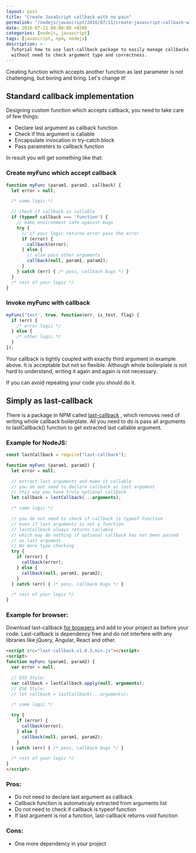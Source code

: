 ```yaml
---
layout: post
title: "Create JavaScript callback with no pain"
permalink: "/nodejs/javascript/2016/07/11/create-javascript-callback-with-no-pain/"
date: 2016-07-11 00:00:00 +0200
categories: [nodejs, javascript]
tags: [javascript, npm, nodejs]
description: >-
  Tutorial how to use last-callback package to easily manage callbacks
  without need to check argument type and correctness.
---
```


Creating function which accepts another function as last parameter is not challenging,
but boring and tiring. Let's change it!

## Standard callback implementation
Designing custom function which accepts callback, you need to take care of few things:

* Declare last argument as callback function
* Check if this argument is callable
* Encapsulate invocation in try-catch block
* Pass parameters to callback function

In result you will get something like that:

### Create myFunc which accept callback

```javascript
function myFunc (param1, param2, callback) {
  let error = null;

  /* some logic */

  // check if callback is callable
  if (typeof callback === 'function') {
    // make environment safe against bugs
    try {
      // if your logic returns error pass the error
      if (error) {
        callback(error);
      } else {
        // else pass other arguments
        callback(null, param1, param2);
      }
    } catch (err) { /* pass, callback bugs */ }
  }
  /* rest of your logic */
}
```

### Invoke myFunc with callback

```javascript
myFunc('test', true, function(err, is_test, flag) {
  if (err) {
    /* error logic */
  } else {
    /* other logic */
  }
});
```

Your callback is tightly coupled with exactly third argument in example above.
It is acceptable but not so flexible. Although whole boilerplate is not hard to
understand, writing it again and again is not necessary.

If you can avoid repeating your code you should do it.

## Simply as last-callback
There is a package in NPM called [last-callback]({{site.url}}/npm/last-callback) ,
which removes need of writing whole callback boilerplate. All you need to do is pass all arguments
to lastCallback() function to get extracted last callable argument.

### Example for NodeJS:
```javascript
const lastCallback = require("last-callback");

function myFunc (param1, param2) {
  let error = null;

  // extract last arguments and make it callable
  // you do not need to declare callback as last argument
  // this way you have truly optional callback
  let callback = lastCallback(...arguments);

  /* some logic */

  // you do not need to check if callback is typeof function
  // even if last arguments is not a function
  // lastCallback always returns callable
  // which may do nothing if optional callback has not been passed
  // as last argument.
  // No more type checking
  try {
    if (error) {
      callback(error);
    } else {
      callback(null, param1, param2);
    }
  } catch (err) { /* pass, callback bugs */ }

  /* rest of your logic */
}
```

### Example for browser:
Download last-callback [for browsers](https://github.com/pawelzny/last-callback/tree/master/browser)
and add to your project as before your code.
Last-callback is dependency free and do not interfere with any libraries like jQuery, Angular, React and other.

```html
<script src="last-callback.v1.0.3.min.js"></script>
<script>
function myFunc (param1, param2) {
  var error = null;

  // ES5 Style:
  var callback = lastCallback.apply(null, arguments);
  // ES6 Style:
  // let callback = lastCallback(...arguments);

  /* some logic */

  try {
    if (error) {
      callback(error);
    } else {
      callback(null, param1, param2);
    }
  } catch (err) { /* pass, callback bugs */ }

  /* rest of your logic */
}
</script>
```

### Pros:

* Do not need to declare last argument as callback
* Callback function is automaticaly extracted from arguments list
* Do not need to check if callback is typeof function
* If last argument is not a function, last-callback returns void function

### Cons:

* One more dependency in your project
